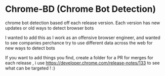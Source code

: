 # Chrome-BD (Chrome Bot Detection)
chrome bot detection based off each release version. Each version has new updates or old ways to detect browser bots


I wanted to add this as I work as an offensive browser engineer, and wanted to see companies perchance try to use different data across the web for new ways to detect bots

If you want to add things you find, create a folder for a PR for merges for each release , i use https://developer.chrome.com/release-notes/133 to see what can be targeted ! :) 
